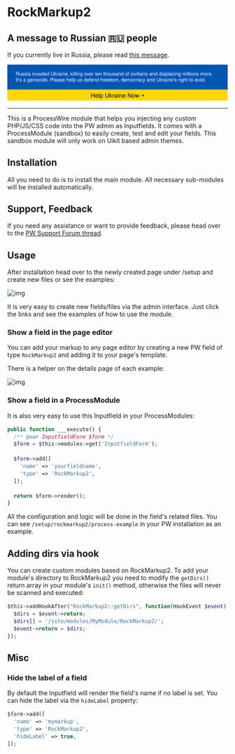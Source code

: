 # RockMarkup2

## A message to Russian 🇷🇺 people

If you currently live in Russia, please read [this message](https://github.com/Roave/SecurityAdvisories/blob/latest/ToRussianPeople.md).

[![SWUbanner](https://raw.githubusercontent.com/vshymanskyy/StandWithUkraine/main/banner2-direct.svg)](https://github.com/vshymanskyy/StandWithUkraine/blob/main/docs/README.md)

---

This is a ProcessWire module that helps you injecting any custom PHP/JS/CSS code into the PW admin as Inputfields. It comes with a ProcessModule (sandbox) to easily create, test and edit your fields. This sandbox module will only work on Uikit based admin themes.

## Installation

All you need to do is to install the main module. All necessary sub-modules will be installed automatically.

## Support, Feedback

If you need any assistance or want to provide feedback, please head over to the [PW Support Forum thread](https://processwire.com/talk/topic/21982-rockmarkup).

## Usage

After installation head over to the newly created page under /setup and create new files or see the examples:

![img](https://i.imgur.com/jul009u.png)

It is very easy to create new fields/files via the admin interface. Just click the links and see the examples of how to use the module.

### Show a field in the page editor

You can add your markup to any page editor by creating a new PW field of type `RockMarkup2` and adding it to your page's template.

There is a helper on the details page of each example:

![img](https://i.imgur.com/0t4CuIN.png)

### Show a field in a ProcessModule

It is also very easy to use this Inputfield in your ProcessModules:

```php
public function ___execute() {
  /** @var InputfieldForm $form */
  $form = $this->modules->get('InputfieldForm');

  $form->add([
    'name' => 'yourfieldname',
    'type' => 'RockMarkup2',
  ]);

  return $form->render();
}
```

All the configuration and logic will be done in the field's related files. You can see `/setup/rockmarkup2/process-example` in your PW installation as an example.

## Adding dirs via hook

You can create custom modules based on RockMarkup2. To add your module's directory to RockMarkup2 you need to modify the `getDirs()` return array in your module's `init()` method, otherwise the files will never be scanned and executed:

```php
$this->addHookAfter("RockMarkup2::getDirs", function(HookEvent $event) {
  $dirs = $event->return;
  $dirs[] = '/site/modules/MyModule/RockMarkup2/';
  $event->return = $dirs;
});
```

## Misc

### Hide the label of a field

By default the Inputfield will render the field's name if no label is set. You can hide the label via the `hideLabel` property:

```php
$form->add([
  'name' => 'mymarkup',
  'type' => 'RockMarkup2',
  'hideLabel' => true,
]);
```
